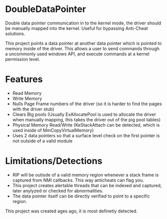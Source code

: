 # DoubleDataPointer
Double data pointer communication in to the kernel mode, the driver should be manually mapped into the kernel. Useful for bypassing Anti-Cheat solutions.

This project points a data pointer at another data pointer which is pointed to memory inside of the driver. This allows a user to send commands through a uncommonly used windows API, and execute commands at a kernel permission level.

# Features
- Read Memory
- Write Memory
- Nulls Page Frame numbers of the driver (so it is harder to find the pages with the driver stub)
- Clears Big pools (Usually ExAllocatePool is used to allocate the driver when manually mapping, this takes the driver out of the pig pool tables)
- Physical Memory Read/Write (KeStackAttach can be detected, which is used inside of MmCopyVirtualMemory)
- Uses 2 data pointers so that a surface level check on the first pointer is not outside of a valid module

# Limitations/Detections
- RIP will be outisde of a valid memory region whenever a stack frame is captured from NMI callbacks. This way anticheats can flag you.
- This project creates alertable threads that can be indexed and captured, later anylyzed or checked for abnormalities.
- The data pointer itself can be directly verified to point to a specific region.

This project was created ages ago, it is most definetly detected.
